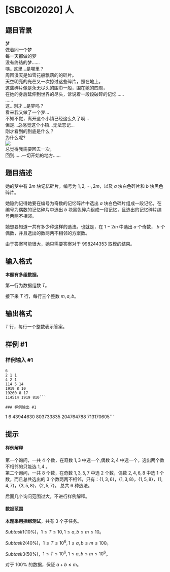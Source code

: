 # [SBCOI2020] 人

## 题目背景

梦  
做着同一个梦  
每一天都做的梦  
没有终结的梦......  
咦...这里...是哪里？  
周围漫天是如雪花般飘落的的碎片。   
天空明亮的光芒又一次掠过这些碎片，照在地上。  
这些碎片像是永无尽头的围巾一般，围在她的四周，  
在她的身后延伸到世界的尽头，诉说着一段段破碎的记忆......  
......  
这...刚才...是梦吗？  
看来我又做了一个梦...  
不知不觉，离开这个小镇已经这么久了啊...  
但是...总感觉这个小镇...无法忘记...  
刚才看到的到底是什么？  
为什么呢?  
![](https://cdn.luogu.com.cn/upload/image_hosting/xltdmgq1.png)  
总觉得我需要回去一次，  
回到......一切开始的地方......  


## 题目描述

她的梦中有 $2m$ 块记忆碎片，编号为 $1,2,\cdots,2m$，以及 $a$ 块白色碎片和 $b$ 块黑色碎片。

她隐约记得她要在编号为奇数的记忆碎片中选出 $a$ 块白色碎片组成一段记忆，在编号为偶数的记忆碎片中选出 $b$ 块黑色碎片组成一段记忆，且选出的记忆碎片编号两两不相邻。

她想要知道一共有多少种这样的选法。也就是，在 $1-2m$ 中选出 $a$ 个奇数， $b$ 个偶数，并且选出的数两两不相邻的方案数。

由于答案可能很大，她只需要答案对于 $998244353$ 取模的结果。

## 输入格式

**本题有多组数据。**

第一行为数据组数 $T$。

接下来 $T$ 行，每行三个整数 $m,a,b$。

## 输出格式

$T$ 行，每行一个整数表示答案。

## 样例 #1

### 样例输入 #1
```
6
2 1 1
4 2 1
114 5 14
1919 8 10
19260 8 17
114514 1919 810```

### 样例输出 #1

```
1
6
43944630
803733835
204764788
713170605```

## 提示

#### 样例解释

第一个询问，一共 $4$ 个数，在奇数 ${1,3}$ 中选一个,偶数 ${2,4}$ 中选一个，选出两个数不相邻的只能选 $1,4$ 。  
第二个询问，一共 $8$ 个数，在奇数 ${1,3,5,7}$ 中选 $2$ 个数，偶数 ${2,4,6,8}$ 中选 $1$ 个数，而且总共选出的 $3$ 个数两两不相邻，只有：$\{1,3,6\}，\{1,3,8\}，\{1,5,8\}，\{1,4,7\}，\{3,5,8\}，\{2,5,7\}$。 总共 $6$ 种选法。

后面几个询问范围过大，不进行样例解释。

#### 数据范围

**本题采用捆绑测试**，共有 $3$ 个子任务。

$Subtask 1 (10\%)$，$1 \le T \le 10, 1 \le a,b \le m \le 10$。

$Subtask 2 (40\%)$，$1 \le T \le 10^6,  1 \le a,b \le m \le 100$。

$Subtask 3 (50\%)$，$1 \le T \le 10^6, 1 \le a,b \le m \le 10^6$。 

对于 $100\%$ 的数据，保证 $a+b \le m$。


